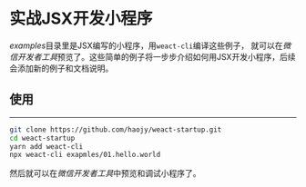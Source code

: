 # 实战JSX开发小程序 

*examples*目录里是JSX编写的小程序，用`weact-cli`编译这些例子， 就可以在*微信开发者工具*预览了。这些简单的例子将一步步介绍如何用JSX开发小程序，后续会添加新的例子和文档说明。


## 使用
---
```bash
git clone https://github.com/haojy/weact-startup.git
cd weact-startup
yarn add weact-cli
npx weact-cli exapmles/01.hello.world
```

然后就可以在*微信开发者工具*中预览和调试小程序了。
